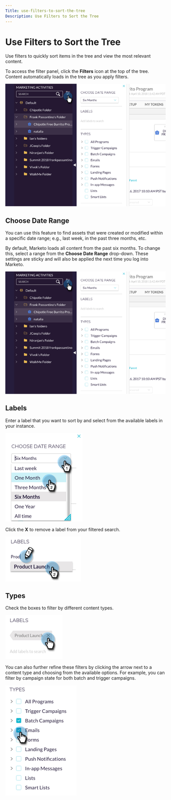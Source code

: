```yaml
---
Title: use-filters-to-sort-the-tree
Description: Use Filters to Sort the Tree
---
```


# Use Filters to Sort the Tree

Use filters to quickly sort items in the tree and view the most relevant content.

To access the filter panel, click the **Filters** icon at the top of the tree. Content automatically loads in the tree as you apply filters.

   ![Image One](/help/sky/assets/tree/use-filters-to-sort-the-tree/use-filters-to-sort-the-tree-1.png)

## Choose Date Range

You can use this feature to find assets that were created or modified within a specific date range; e.g., last week, in the past three months, etc.

By default, Marketo loads all content from the past six months. To change this, select a range from the **Choose Date Range** drop-down. These settings are sticky and will also be applied the next time you log into Marketo.

   ![Image One](/help/sky/assets/tree/use-filters-to-sort-the-tree/use-filters-to-sort-the-tree-1.png)

## Labels

Enter a label that you want to sort by and select from the available labels in your instance.

   ![Image Two](/help/sky/assets/tree/use-filters-to-sort-the-tree/use-filters-to-sort-the-tree-2.png)

Click the **X** to remove a label from your filtered search.

   ![Image Three](/help/sky/assets/tree/use-filters-to-sort-the-tree/use-filters-to-sort-the-tree-3.png)

## Types

Check the boxes to filter by different content types.

   ![Image Four](/help/sky/assets/tree/use-filters-to-sort-the-tree/use-filters-to-sort-the-tree-4.png)

You can also further refine these filters by clicking the arrow next to a content type and choosing from the available options. For example, you can filter by campaign state for both batch and trigger campaigns.

   ![Image Five](/help/sky/assets/tree/use-filters-to-sort-the-tree/use-filters-to-sort-the-tree-5.png)
